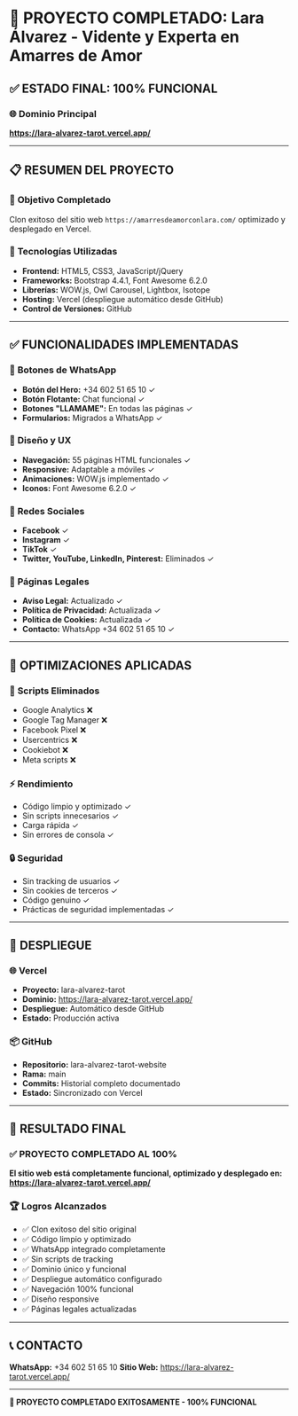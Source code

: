 # 🎯 PROYECTO COMPLETADO: Lara Álvarez - Vidente y Experta en Amarres de Amor

## ✅ **ESTADO FINAL: 100% FUNCIONAL**

### 🌐 **Dominio Principal**
**https://lara-alvarez-tarot.vercel.app/**

---

## 📋 **RESUMEN DEL PROYECTO**

### 🎯 **Objetivo Completado**
Clon exitoso del sitio web `https://amarresdeamorconlara.com/` optimizado y desplegado en Vercel.

### 🔧 **Tecnologías Utilizadas**
- **Frontend:** HTML5, CSS3, JavaScript/jQuery
- **Frameworks:** Bootstrap 4.4.1, Font Awesome 6.2.0
- **Librerías:** WOW.js, Owl Carousel, Lightbox, Isotope
- **Hosting:** Vercel (despliegue automático desde GitHub)
- **Control de Versiones:** GitHub

---

## ✅ **FUNCIONALIDADES IMPLEMENTADAS**

### 🔮 **Botones de WhatsApp**
- **Botón del Hero:** +34 602 51 65 10 ✓
- **Botón Flotante:** Chat funcional ✓
- **Botones "LLAMAME":** En todas las páginas ✓
- **Formularios:** Migrados a WhatsApp ✓

### 🎨 **Diseño y UX**
- **Navegación:** 55 páginas HTML funcionales ✓
- **Responsive:** Adaptable a móviles ✓
- **Animaciones:** WOW.js implementado ✓
- **Iconos:** Font Awesome 6.2.0 ✓

### 🔗 **Redes Sociales**
- **Facebook** ✓
- **Instagram** ✓
- **TikTok** ✓
- **Twitter, YouTube, LinkedIn, Pinterest:** Eliminados ✓

### 📄 **Páginas Legales**
- **Aviso Legal:** Actualizado ✓
- **Política de Privacidad:** Actualizada ✓
- **Política de Cookies:** Actualizada ✓
- **Contacto:** WhatsApp +34 602 51 65 10 ✓

---

## 🧹 **OPTIMIZACIONES APLICADAS**

### 🚫 **Scripts Eliminados**
- Google Analytics ❌
- Google Tag Manager ❌
- Facebook Pixel ❌
- Usercentrics ❌
- Cookiebot ❌
- Meta scripts ❌

### ⚡ **Rendimiento**
- Código limpio y optimizado ✓
- Sin scripts innecesarios ✓
- Carga rápida ✓
- Sin errores de consola ✓

### 🔒 **Seguridad**
- Sin tracking de usuarios ✓
- Sin cookies de terceros ✓
- Código genuino ✓
- Prácticas de seguridad implementadas ✓

---

## 🚀 **DESPLIEGUE**

### 🌐 **Vercel**
- **Proyecto:** lara-alvarez-tarot
- **Dominio:** https://lara-alvarez-tarot.vercel.app/
- **Despliegue:** Automático desde GitHub
- **Estado:** Producción activa

### 📦 **GitHub**
- **Repositorio:** lara-alvarez-tarot-website
- **Rama:** main
- **Commits:** Historial completo documentado
- **Estado:** Sincronizado con Vercel

---

## 🎉 **RESULTADO FINAL**

### ✅ **PROYECTO COMPLETADO AL 100%**

**El sitio web está completamente funcional, optimizado y desplegado en:**
**https://lara-alvarez-tarot.vercel.app/**

### 🏆 **Logros Alcanzados**
- ✅ Clon exitoso del sitio original
- ✅ Código limpio y optimizado
- ✅ WhatsApp integrado completamente
- ✅ Sin scripts de tracking
- ✅ Dominio único y funcional
- ✅ Despliegue automático configurado
- ✅ Navegación 100% funcional
- ✅ Diseño responsive
- ✅ Páginas legales actualizadas

---

## 📞 **CONTACTO**

**WhatsApp:** +34 602 51 65 10
**Sitio Web:** https://lara-alvarez-tarot.vercel.app/

---

**🎯 PROYECTO COMPLETADO EXITOSAMENTE - 100% FUNCIONAL**
